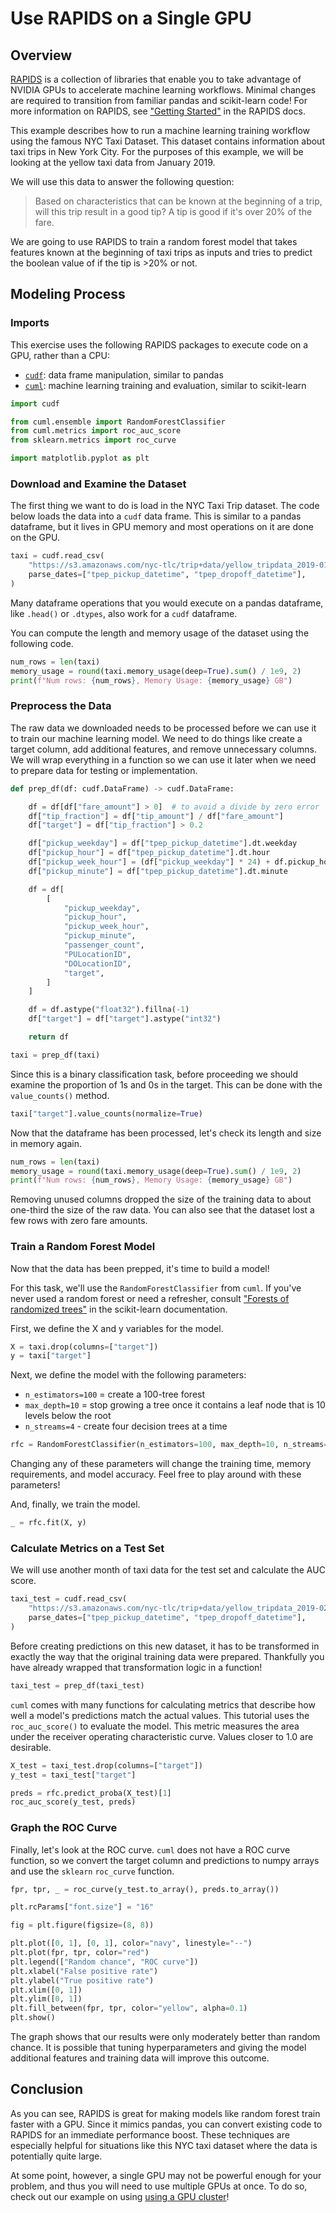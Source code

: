 # Use RAPIDS on a Single GPU




## Overview

[RAPIDS](https://rapids.ai/) is a collection of libraries that enable you to take advantage of NVIDIA GPUs to accelerate machine learning workflows. Minimal changes are required to transition from familiar pandas and scikit-learn code! For more information on RAPIDS, see ["Getting Started"](https://rapids.ai/start.html) in the RAPIDS docs.

This example describes how to run a machine learning training workflow using the famous NYC Taxi Dataset. This dataset contains information about taxi trips in New York City. For the purposes of this example, we will be looking at the yellow taxi data from January 2019.

We will use this data to answer the following question:
> Based on characteristics that can be known at the beginning of a trip, will this trip result in a good tip? A tip is good if it's over 20% of the fare.

We are going to use RAPIDS to train a random forest model that takes features known at the beginning of taxi trips as inputs and tries to predict the boolean value of if the tip is >20% or not.

## Modeling Process

### Imports

This exercise uses the following RAPIDS packages to execute code on a GPU, rather than a CPU:

* [`cudf`](https://docs.rapids.ai/api/cudf/stable/): data frame manipulation, similar to pandas
* [`cuml`](https://docs.rapids.ai/api/cuml/stable/): machine learning training and evaluation, similar to scikit-learn


```python
import cudf

from cuml.ensemble import RandomForestClassifier
from cuml.metrics import roc_auc_score
from sklearn.metrics import roc_curve

import matplotlib.pyplot as plt
```

### Download and Examine the Dataset

The first thing we want to do is load in the NYC Taxi Trip dataset. The code below loads the data into a `cudf` data frame. This is similar to a pandas dataframe, but it lives in GPU memory and most operations on it are done on the GPU.


```python
taxi = cudf.read_csv(
    "https://s3.amazonaws.com/nyc-tlc/trip+data/yellow_tripdata_2019-01.csv",
    parse_dates=["tpep_pickup_datetime", "tpep_dropoff_datetime"],
)
```

Many dataframe operations that you would execute on a pandas dataframe, like `.head()` or `.dtypes`, also work for a `cudf` dataframe.

You can compute the length and memory usage of the dataset using the following code.


```python
num_rows = len(taxi)
memory_usage = round(taxi.memory_usage(deep=True).sum() / 1e9, 2)
print(f"Num rows: {num_rows}, Memory Usage: {memory_usage} GB")
```

### Preprocess the Data
The raw data we downloaded needs to be processed before we can use it to train our machine learning model. We need to do things like create a target column, add additional features, and remove unnecessary columns. We will wrap everything in a function so we can use it later when we need to prepare data for testing or implementation.


```python
def prep_df(df: cudf.DataFrame) -> cudf.DataFrame:

    df = df[df["fare_amount"] > 0]  # to avoid a divide by zero error
    df["tip_fraction"] = df["tip_amount"] / df["fare_amount"]
    df["target"] = df["tip_fraction"] > 0.2

    df["pickup_weekday"] = df["tpep_pickup_datetime"].dt.weekday
    df["pickup_hour"] = df["tpep_pickup_datetime"].dt.hour
    df["pickup_week_hour"] = (df["pickup_weekday"] * 24) + df.pickup_hour
    df["pickup_minute"] = df["tpep_pickup_datetime"].dt.minute

    df = df[
        [
            "pickup_weekday",
            "pickup_hour",
            "pickup_week_hour",
            "pickup_minute",
            "passenger_count",
            "PULocationID",
            "DOLocationID",
            "target",
        ]
    ]

    df = df.astype("float32").fillna(-1)
    df["target"] = df["target"].astype("int32")

    return df
```


```python
taxi = prep_df(taxi)
```

Since this is a binary classification task, before proceeding we should examine the proportion of 1s and 0s in the target. This can be done with the `value_counts()` method.



```python
taxi["target"].value_counts(normalize=True)
```

Now that the dataframe has been processed, let's check its length and size in memory again.


```python
num_rows = len(taxi)
memory_usage = round(taxi.memory_usage(deep=True).sum() / 1e9, 2)
print(f"Num rows: {num_rows}, Memory Usage: {memory_usage} GB")
```

Removing unused columns dropped the size of the training data to about one-third the size of the raw data. You can also see that the dataset lost a few rows with zero fare amounts.

### Train a Random Forest Model

Now that the data has been prepped, it's time to build a model!

For this task, we'll use the `RandomForestClassifier` from `cuml`. If you've never used a random forest or need a refresher, consult ["Forests of randomized trees"](https://scikit-learn.org/stable/modules/ensemble.html#forest) in the scikit-learn documentation.

First, we define the X and y variables for the model.


```python
X = taxi.drop(columns=["target"])
y = taxi["target"]
```

Next, we define the model with the following parameters:
- `n_estimators=100` = create a 100-tree forest
- `max_depth=10` = stop growing a tree once it contains a leaf node that is 10 levels below the root
- `n_streams=4` - create four decision trees at a time


```python
rfc = RandomForestClassifier(n_estimators=100, max_depth=10, n_streams=4)
```

Changing any of these parameters will change the training time, memory requirements, and model accuracy. Feel free to play around with these parameters!

And, finally, we train the model.


```python
_ = rfc.fit(X, y)
```

### Calculate Metrics on a Test Set 

We will use another month of taxi data for the test set and calculate the AUC score.


```python
taxi_test = cudf.read_csv(
    "https://s3.amazonaws.com/nyc-tlc/trip+data/yellow_tripdata_2019-02.csv",
    parse_dates=["tpep_pickup_datetime", "tpep_dropoff_datetime"],
)
```

Before creating predictions on this new dataset, it has to be transformed in exactly the way that the original training data were prepared. Thankfully you have already wrapped that transformation logic in a function!


```python
taxi_test = prep_df(taxi_test)
```

`cuml` comes with many functions for calculating metrics that describe how well a model's predictions match the actual values. This tutorial uses the `roc_auc_score()` to evaluate the model. This metric measures the area under the receiver operating characteristic curve. Values closer to 1.0 are desirable.


```python
X_test = taxi_test.drop(columns=["target"])
y_test = taxi_test["target"]

preds = rfc.predict_proba(X_test)[1]
roc_auc_score(y_test, preds)
```

### Graph the ROC Curve

Finally, let's look at the ROC curve. `cuml` does not have a ROC curve function, so we convert the target column and predictions to numpy arrays and use the `sklearn` `roc_curve` function.


```python
fpr, tpr, _ = roc_curve(y_test.to_array(), preds.to_array())

plt.rcParams["font.size"] = "16"

fig = plt.figure(figsize=(8, 8))

plt.plot([0, 1], [0, 1], color="navy", linestyle="--")
plt.plot(fpr, tpr, color="red")
plt.legend(["Random chance", "ROC curve"])
plt.xlabel("False positive rate")
plt.ylabel("True positive rate")
plt.xlim([0, 1])
plt.ylim([0, 1])
plt.fill_between(fpr, tpr, color="yellow", alpha=0.1)
plt.show()
```

The graph shows that our results were only moderately better than random chance. It is possible that tuning hyperparameters and giving the model additional features and training data will improve this outcome.

## Conclusion
As you can see, RAPIDS is great for making models like random forest train faster with a GPU. Since it mimics pandas, you can convert existing code to RAPIDS for an immediate performance boost. These techniques are especially helpful for situations like this NYC taxi dataset where the data is potentially quite large. 

At some point, however, a single GPU may not be powerful enough for your problem, and thus you will need to use multiple GPUs at once. To do so, check out our example on using [using a GPU cluster](<docs/Examples/python/RAPIDS/qs-02-rapids-gpu-cluster.md>)!
